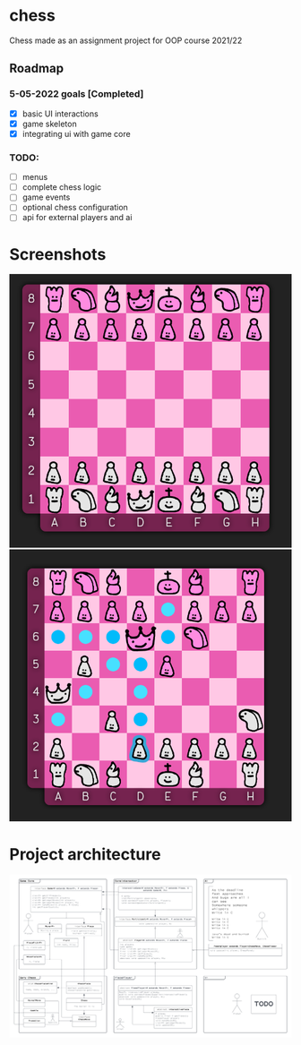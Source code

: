 # chess

Chess made as an assignment project for OOP course 2021/22

## Roadmap

### 5-05-2022 goals [Completed]

- [x] basic UI interactions
- [x] game skeleton
- [x] integrating ui with game core

### TODO:
- [ ] menus
- [ ] complete chess logic
- [ ] game events
- [ ] optional chess configuration
- [ ] api for external players and ai

# Screenshots

![s1](s2.png)
![s2](s1.png)

# Project architecture

![uml](uml.png)
